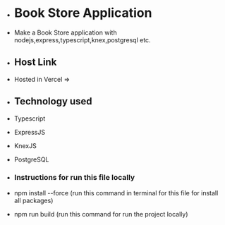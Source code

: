 - # Book Store Application
- Make a Book Store application with nodejs,express,typescript,knex,postgresql etc.

- ## Host Link
- Hosted in Vercel =>

- ## Technology used
- Typescript
- ExpressJS
- KnexJS
- PostgreSQL

- ### Instructions for run this file locally
- npm install --force (run this command in terminal for this file for install all packages)
- npm run build (run this command for run the project locally)
